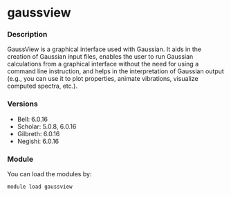 # gaussview

### Description

GaussView is a graphical interface used with Gaussian. It aids in the creation of Gaussian input files, enables the user to run Gaussian calculations from a graphical interface without the need for using a command line instruction, and helps in the interpretation of Gaussian output (e.g., you can use it to plot properties, animate vibrations, visualize computed spectra, etc.).

### Versions

* Bell: 6.0.16
* Scholar: 5.0.8, 6.0.16
* Gilbreth: 6.0.16
* Negishi: 6.0.16

### Module

You can load the modules by:

```
module load gaussview
```
